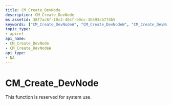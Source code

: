 ```yaml
---
title: CM_Create_DevNode
description: CM_Create_DevNode
ms.assetid: 38f7ac6f-10c2-40cf-b0cc-3b593cb774b5
keywords: ["CM_Create_DevNodeA", "CM_Create_DevNodeW", "CM_Create_DevNode Device and Driver Installation"]
topic_type:
- apiref
api_name:
- CM_Create_DevNode
- CM_Create_DevNodeW
api_type:
- NA
---
```


# CM_Create_DevNode

This function is reserved for system use.


## <a href="" id="ddk-cm-create-devnode-dr"></a>


 

 





